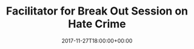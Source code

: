 ---
title: "Facilitator for Break Out Session on Hate Crime"
date: 2017-11-27T18:00:00+00:00
event: "West Midlands Mayor's Faith Leaders Summit"
event_url:
location: "University of Birmingham"
address:
  street:
  city:
  region:
  postcode:
  country: United Kingdom
summary: "I hosted two break-out sessions with about 150 community religious leaders on the subject of Hate Crime for the West Midlands Mayor's Faith Leaders Summit."
authors: ["jeremy"]
url_slides:
---